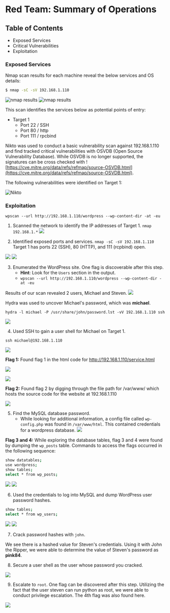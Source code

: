# Red Team: Summary of Operations

## Table of Contents
- Exposed Services
- Critical Vulnerabilities
- Exploitation

### Exposed Services

Nmap scan results for each machine reveal the below services and OS details:

```bash
$ nmap -sC -sV 192.168.1.110
```
![nmap results](/Images/nmap1.png)
![nmap results](/Images/nmap2.png)

This scan identifies the services below as potential points of entry:
- Target 1
  - Port 22 / SSH
  - Port 80 / http
  - Port 111 / rpcbind

Nikto was used to conduct a basic vulnerability scan against 192.168.1.110 and find tracked critical vulnerabilities with OSVDB (Open Source Vulnerability Database). 
While OSVDB is no longer supported, the signatures can be cross checked with ![https://cve.mitre.org/data/refs/refmap/source-OSVDB.html](https://cve.mitre.org/data/refs/refmap/source-OSVDB.html).

The following vulnerabilities were identified on Target 1:

![Nikto](/Images/nikto1.png)

### Exploitation

`wpscan --url http://192.168.1.110/wordpress --wp-content-dir -at -eu`

1. Scanned the network to identify the IP addresses of Target 1.
`nmap 192.168.1.*`
![](/Images/nmapIP.png)

2. Identified exposed ports and services.
`nmap -sC -sV 192.168.1.110`
Target 1 has ports 22 (SSH), 80 (HTTP), and 111 (rcpbind) open.

![](/Images/nmap1.png)
![](/Images/nmap2.png)

3. Enumerated the WordPress site. One flag is discoverable after this step.
     - **Hint**: Look for the `Users` section in the output.
     - `wpscan --url http://192.168.1.110/wordpress --wp-content-dir -at -eu`

Results of our scan revealed 2 users, Michael and Steven.
![](/Images/WPUsers.png)

Hydra was used to uncover Michael's password, which was **michael**.

`hydra -l michael -P /usr/share/john/password.lst -vV 192.168.1.110 ssh`

![](/Images/MichaelPW.png)

4. Used SSH to gain a user shell for Michael on Target 1. 

`ssh michael@192.168.1.110`

![](/Images/SSHTarget1.png)

**Flag 1:**
Found flag 1 in the html code for http://192.168.1.110/service.html

![](/Images/dirbuster.png)

![](/Images/flag1.png)

**Flag 2:**
Found flag 2 by digging through the file path for /var/www/ which hosts the source code for the website at 192.168.1.110

![](/Images/flag2.png)

5. Find the MySQL database password.
     - While looking for additional information, a config file called `wp-config.php` was found in `/var/www/html`. This contained credentials for a wordpress database.
![](/Images/db_creds.png)

**Flag 3 and 4:**
While exploring the database tables, flag 3 and 4 were found by dumping the `wp_posts` table.
Commands to access the flags occurred in the following sequence:
  ```bash
  show datatables;
  use wordpress;
  show tables;
  select * from wp_posts; 
  ```

![](/Images/flag3.png)
![](/Images/flag4.png)

6. Used the credentials to log into MySQL and dump WordPress user password hashes.

```bash
show tables;
select * from wp_users;
```
![](/Images/wp_tables.png)
![](/Images/wp_users.png)

7. Crack password hashes with `john`.

We see there is a hashed value for Steven's credentials. Using it with John the Ripper, we were able to determine the value of Steven's password as **pink84**.

8. Secure a user shell as the user whose password you cracked.

![](/Images/stevensudo.png)

9. Escalate to `root`. One flag can be discovered after this step.
Utilizing the fact that the user steven can run python as root, we were able to conduct privilege escalation. The 4th flag was also found here.

![](/Images/root.png)






